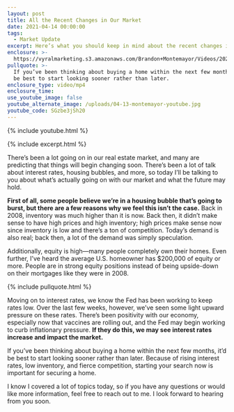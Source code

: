 ```yaml
---
layout: post
title: All the Recent Changes in Our Market
date: 2021-04-14 00:00:00
tags:
  - Market Update
excerpt: Here’s what you should keep in mind about the recent changes in our market.
enclosure: >-
  https://vyralmarketing.s3.amazonaws.com/Brandon+Montemayor/Videos/2021/All+the+Recent+Changes+in+Our+Market.mp4
pullquote: >-
  If you’ve been thinking about buying a home within the next few months, it’d
  be best to start looking sooner rather than later.
enclosure_type: video/mp4
enclosure_time:
use_youtube_image: false
youtube_alternate_image: /uploads/04-13-montemayor-youtube.jpg
youtube_code: SGzbe3jSh20
---
```

{% include youtube.html %}

{% include excerpt.html %}

There’s been a lot going on in our real estate market, and many are predicting that things will begin changing soon. There’s been a lot of talk about interest rates, housing bubbles, and more, so today I’ll be talking to you about what’s actually going on with our market and what the future may hold.

**First of all, some people believe we’re in a housing bubble that’s going to burst, but there are a few reasons why we feel this isn’t the case.** Back in 2008, inventory was much higher than it is now. Back then, it didn’t make sense to have high prices and high inventory; high prices make sense now since inventory is low and there’s a ton of competition. Today’s demand is also real; back then, a lot of the demand was simply speculation.

Additionally, equity is high—many people completely own their homes. Even further, I’ve heard the average U.S. homeowner has $200,000 of equity or more. People are in strong equity positions instead of being upside-down on their mortgages like they were in 2008.

{% include pullquote.html %}

Moving on to interest rates, we know the Fed has been working to keep rates low. Over the last few weeks, however, we’ve seen some light upward pressure on these rates. There’s been positivity with our economy, especially now that vaccines are rolling out, and the Fed may begin working to curb inflationary pressure. **If they do this, we may see interest rates increase and impact the market.**

If you’ve been thinking about buying a home within the next few months, it’d be best to start looking sooner rather than later. Because of rising interest rates, low inventory, and fierce competition, starting your search now is important for securing a home.

I know I covered a lot of topics today, so if you have any questions or would like more information, feel free to reach out to me. I look forward to hearing from you soon.
